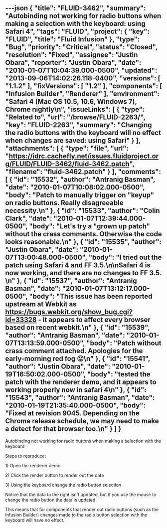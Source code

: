 ---json
{
  "title": "FLUID-3462",
  "summary": "Autobinding not working for radio buttons when making a selection with the keyboard: using Safari 4",
  "tags": "FLUID",
  "project": {
    "key": "FLUID",
    "title": "Fluid Infusion"
  },
  "type": "Bug",
  "priority": "Critical",
  "status": "Closed",
  "resolution": "Fixed",
  "assignee": "Justin Obara",
  "reporter": "Justin Obara",
  "date": "2010-01-07T10:04:39.000-0500",
  "updated": "2013-09-06T14:02:26.118-0400",
  "versions": [
    "1.1.2"
  ],
  "fixVersions": [
    "1.2"
  ],
  "components": [
    "Infusion Builder",
    "Renderer"
  ],
  "environment": "Safari 4 (Mac OS 10.5, 10.6, Windows 7), Chrome nightly\n",
  "issueLinks": [
    {
      "type": "Related to",
      "url": "/browse/FLUID-2263/",
      "key": "FLUID-2263",
      "summary": "Changing the radio buttons with the keyboard will no effect when changes are saved: using Safari"
    }
  ],
  "attachments": [
    {
      "type": "file",
      "url": "https://idrc.cachefly.net/issues.fluidproject.org/FLUID/FLUID-3462/fluid-3462.patch",
      "filename": "fluid-3462.patch"
    }
  ],
  "comments": [
    {
      "id": "15532",
      "author": "Antranig Basman",
      "date": "2010-01-07T10:08:02.000-0500",
      "body": "Patch to manually trigger on \"keyup\" on radio buttons. Really disagreeable necessity.\n"
    },
    {
      "id": "15533",
      "author": "Colin Clark",
      "date": "2010-01-07T12:39:44.000-0500",
      "body": "Let's try a \"grown up patch\" without the crass comments. Otherwise the code looks reasonable.\n"
    },
    {
      "id": "15535",
      "author": "Justin Obara",
      "date": "2010-01-07T13:00:48.000-0500",
      "body": "I tried out the patch using Safari 4 and FF 3.5.\n\nSafari 4 is now working, and there are no changes to FF 3.5.&#x20;\n"
    },
    {
      "id": "15537",
      "author": "Antranig Basman",
      "date": "2010-01-07T13:12:17.000-0500",
      "body": "This issue has been reported upstream at Webkit as <https://bugs.webkit.org/show_bug.cgi?id=33328> - it appears to affect every browser based on recent webkit.\n"
    },
    {
      "id": "15539",
      "author": "Antranig Basman",
      "date": "2010-01-07T13:13:59.000-0500",
      "body": "Patch without crass comment attached. Apologies for the early-morning red fog 😛\n"
    },
    {
      "id": "15541",
      "author": "Justin Obara",
      "date": "2010-01-19T16:50:02.000-0500",
      "body": "tested the patch with the renderer demo, and it appears to working properly now in safari 4\n"
    },
    {
      "id": "15543",
      "author": "Antranig Basman",
      "date": "2010-01-19T21:35:40.000-0500",
      "body": "Fixed at revision 9045. Depending on the Chrome release schedule, we may need to make a detect for that browser too.\n"
    }
  ]
}
---
Autobinding not working for radio buttons when making a selection with the keyboard

Steps to reproduce:

1\) Open the renderer demo

2\) Click the render button to render out the data

3\) Using the keyboard  change the radio button selection

Notice that the data to the right isn't updated, but if you use the mouse to change the radio button the data is updated.

This means that for components that render out radio buttons (such as the Infusion Builder) changes made to the radio button selection with the keyboard will have no effect.

        